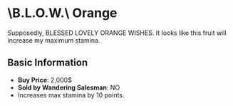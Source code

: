 # \B.L.O.W.\ Orange

Supposedly, BLESSED LOVELY ORANGE WISHES. It looks like this fruit will increase my maximum stamina.

## Basic Information

- **Buy Price**: 2,000$
- **Sold by Wandering Salesman**: NO
- Increases max stamina by 10 points.
